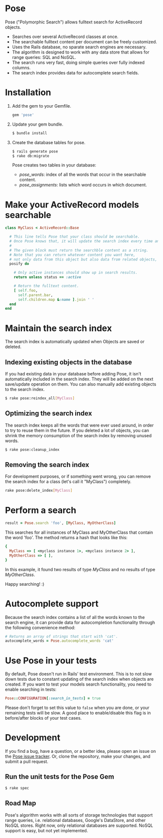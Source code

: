# Pose

Pose  ("Polymorphic Search") allows fulltext search for ActiveRecord objects.

* Searches over several ActiveRecord classes at once.
* The searchable fulltext content per document can be freely customized.
* Uses the Rails database, no sparate search engines are necessary.
* The algorithm is designed to work with any data store that allows for range queries: SQL and NoSQL.
* The search runs very fast, doing simple queries over fully indexed columns.
* The search index provides data for autocomplete search fields.


# Installation

1.  Add the gem to your Gemfile.

    ```ruby
    gem 'pose'
    ```

2.  Update your gem bundle.

    ```bash
    $ bundle install
    ```

3.  Create the database tables for pose.

    ```bash
    $ rails generate pose
    $ rake db:migrate
    ```

    Pose creates two tables in your database:

    * _pose_words_: index of all the words that occur in the searchable content.
    * _pose_assignments_: lists which word occurs in which document.


# Make your ActiveRecord models searchable

```ruby
class MyClass < ActiveRecord::Base

  # This line tells Pose that your class should be searchable.
  # Once Pose knows that, it will update the search index every time an instance is saved or deleted.
  #
  # The given block must return the searchble content as a string.
  # Note that you can return whatever content you want here,
  # not only data from this object but also data from related objects, class names, etc.
  posify do

    # Only active instances should show up in search results.
    return unless status == :active

    # Return the fulltext content.
    [ self.foo,
      self.parent.bar,
      self.children.map &:name ].join ' '
  end
end
```


# Maintain the search index

The search index is automatically updated when Objects are saved or deleted.

## Indexing existing objects in the database
If you had existing data in your database before adding Pose, it isn't automatically included in the search index.
They will be added on the next save/update operation on them.
You can also manually add existing objects to the search index.

```bash
$ rake pose:reindex_all[MyClass]
```

## Optimizing the search index
The search index keeps all the words that were ever used around, in order to try to reuse them in the future.
If you deleted a lot of objects, you can shrink the memory consumption of the search index by removing unused words.

```bash
$ rake pose:cleanup_index
```

## Removing the search index
For development purposes, or if something went wrong, you can remove the search index for a class
(let's call it "MyClass") completely.

```bash
rake pose:delete_index[MyClass]
```


# Perform a search

```ruby
result = Pose.search 'foo', [MyClass, MyOtherClass]
```

This searches for all instances of MyClass and MyOtherClass that contain the word 'foo'.
The method returns a hash that looks like this:

```ruby
{
  MyClass => [ <myclass instance 1>, <myclass instance 2> ],
  MyOtherClass => [ ],
}
```

In this example, it found two results of type _MyClass_ and no results of type _MyOtherClass_.

Happy searching!  :)


# Autocomplete support

Because the search index contains a list of all the words known to the search engine,
it can provide data for autocompletion functionality through the following convenience method:

```ruby
# Returns an array of strings that start with 'cat'.
autocomplete_words = Pose.autocomplete_words 'cat'
```

# Use Pose in your tests

By default, Pose doesn't run in Rails' test environment. This is to not slow down tests due to constant updating of the search index when objects are created.
If you want to test your models search functionality, you need to enable searching in tests:

```ruby
Pose::CONFIGURATION[:search_in_tests] = true
```
    
Please don't forget to set this value to `false` when you are done, or your remaining tests will be slow. A good place to enable/disable this flag is in before/after blocks of your test cases.


# Development

If you find a bug, have a question, or a better idea, please open an issue on the
<a href="https://github.com/kevgo/pose/issues">Pose issue tracker</a>.
Or, clone the repository, make your changes, and submit a pull request.

## Run the unit tests for the Pose Gem

```bash
$ rake spec
```


## Road Map

Pose's algorithm works with all sorts of storage technologies that support range queries, i.e. relational databases,
Google's DataStore, and other NoSQL stores. Right now, only relational databases are supported. NoSQL support is easy,
but not yet implemented.
